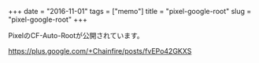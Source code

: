 +++
date = "2016-11-01"
tags =  ["memo"]
title = "pixel-google-root"
slug = "pixel-google-root"
+++

PixelのCF-Auto-Rootが公開されています。

https://plus.google.com/+Chainfire/posts/fvEPo42GKXS
		
